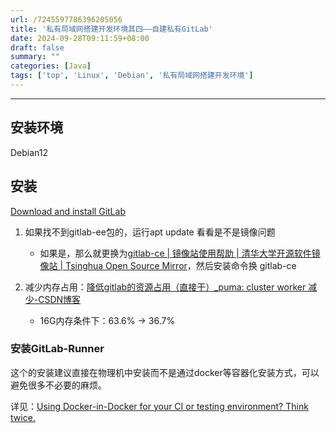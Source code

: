 ```yaml
---
url: /7245597786396205056
title: '私有局域网搭建开发环境其四——自建私有GitLab'
date: 2024-09-28T09:11:59+08:00
draft: false
summary: ""
categories: [Java]
tags: ['top', 'Linux', 'Debian', '私有局域网搭建开发环境']
---
```


<hr>

## 安装环境

Debian12

## 安装

[Download and install GitLab](https://about.gitlab.com/install/#debian)

1. 如果找不到gitlab-ee包的，运行apt update 看看是不是镜像问题
   - 如果是，那么就更换为[gitlab-ce | 镜像站使用帮助 | 清华大学开源软件镜像站 | Tsinghua Open Source Mirror](https://mirror.tuna.tsinghua.edu.cn/help/gitlab-ce/)，然后安装命令换 gitlab-ce

2. 减少内存占用：[降低gitlab的资源占用（直接干）_puma: cluster worker 减少-CSDN博客](https://blog.csdn.net/weixin_45272815/article/details/130033903)
   - 16G内存条件下：63.6% -> 36.7%

### 安装GitLab-Runner

这个的安装建议直接在物理机中安装而不是通过docker等容器化安装方式，可以避免很多不必要的麻烦。

详见：[Using Docker-in-Docker for your CI or testing environment? Think twice.](https://jpetazzo.github.io/2015/09/03/do-not-use-docker-in-docker-for-ci/)


